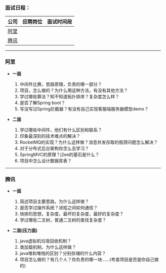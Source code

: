 ### **面试日程：** 

| 公司 | 应聘岗位 |面试时间段 |
| :------------- |:-------------|:-------------|
|[阿里](#ali) | |   |
|[腾讯](#tengxun) | | |

----
### <a id="ali"> 阿里 </a>

- **一面**
    1. 中间件比赛，思路原理，负责的哪一部分？
    2. 项目，怎么做的？为什么用这种方法，有没有其他方法？
    3. 学过哪些算法？知不知道拓扑排序？复杂度怎么样？
    4. 是否了解Spring boot？
    5. 写没写过Spring拦截器？有没有自己实现客服端服务器模型demo？

- **二面**
    1. 学过哪些中间件，他们有什么区别和联系？
    3. 印象最深刻的技术难点的解决？
    2. RocketMQ的实现？为什么这样做？消息并发存取的瓶颈问题怎么解决？
    3. 对于分布式后台架构你怎么去学习？
    4. SpringMVC的原理？j2ee的基石是什么？
    5. 项目中怎么设计数据库表？


----
### <a id="tengxun"> 腾讯 </a>
- **一面**
    1. 简述项目主要思路，为什么这样做？
    2. 是否学过操作系统？进程之间如何通信？
    3. 快排的思想，复杂度，最坏的复杂度，最好的复杂度？
    4. 学过哪些二叉树，普通二叉树的查找复杂度？

- **二面(压力面)**
    1. java虚拟机垃圾回收机制？
    2. 类加载机制，为什么这样做？
    3. java堆和堆栈的区别？分别存储的什么内容？
    4. 项目怎么做的？有几个人？你负责的哪一块......(考查项目是否是你自己做的)



